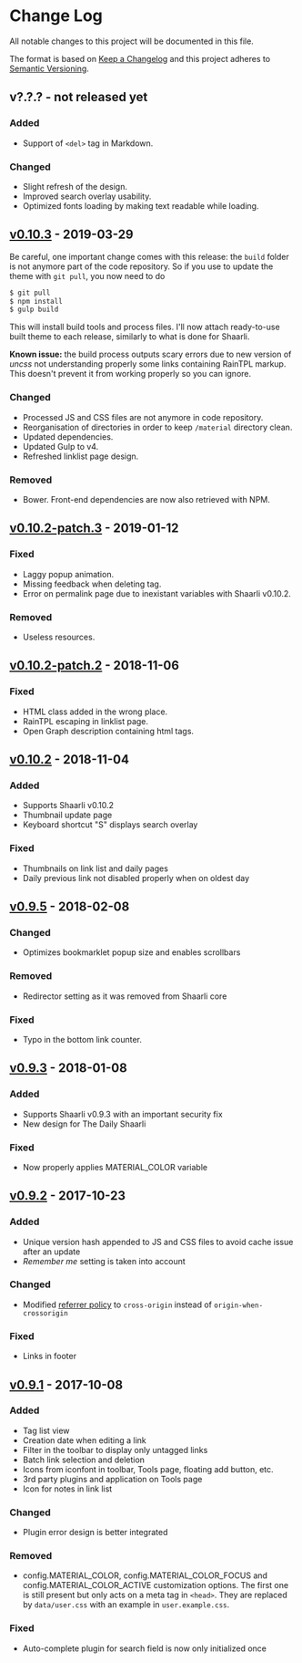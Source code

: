 # Change Log
All notable changes to this project will be documented in this file.

The format is based on [Keep a Changelog](http://keepachangelog.com/)
and this project adheres to [Semantic Versioning](http://semver.org/).


## v?.?.? - not released yet
### Added
- Support of `<del>` tag in Markdown.

### Changed
- Slight refresh of the design.
- Improved search overlay usability.
- Optimized fonts loading by making text readable while loading.


## [v0.10.3](https://github.com/kalvn/Shaarli-Material/releases/tag/v0.10.3) - 2019-03-29
Be careful, one important change comes with this release: the `build` folder is not anymore part of the code repository. So if you use to update the theme with `git pull`, you now need to do

```bash
$ git pull
$ npm install
$ gulp build
```

This will install build tools and process files. I'll now attach ready-to-use built theme to each release, similarly to what is done for Shaarli.

**Known issue:** the build process outputs scary errors due to new version of *uncss* not understanding properly some links containing RainTPL markup. This doesn't prevent it from working properly so you can ignore.

### Changed
- Processed JS and CSS files are not anymore in code repository.
- Reorganisation of directories in order to keep `/material` directory clean.
- Updated dependencies.
- Updated Gulp to v4.
- Refreshed linklist page design.

### Removed
- Bower. Front-end dependencies are now also retrieved with NPM.


## [v0.10.2-patch.3](https://github.com/kalvn/Shaarli-Material/releases/tag/v0.10.2-patch.3) - 2019-01-12
### Fixed
- Laggy popup animation.
- Missing feedback when deleting tag.
- Error on permalink page due to inexistant variables with Shaarli v0.10.2.

### Removed
- Useless resources.


## [v0.10.2-patch.2](https://github.com/kalvn/Shaarli-Material/releases/tag/v0.10.2-patch.2) - 2018-11-06
### Fixed
- HTML class added in the wrong place.
- RainTPL escaping in linklist page.
- Open Graph description containing html tags.


## [v0.10.2](https://github.com/kalvn/Shaarli-Material/releases/tag/v0.10.2) - 2018-11-04
### Added
- Supports Shaarli v0.10.2
- Thumbnail update page
- Keyboard shortcut "S" displays search overlay

### Fixed
- Thumbnails on link list and daily pages
- Daily previous link not disabled properly when on oldest day


## [v0.9.5](https://github.com/kalvn/Shaarli-Material/releases/tag/v0.9.5) - 2018-02-08
### Changed
- Optimizes bookmarklet popup size and enables scrollbars

### Removed
- Redirector setting as it was removed from Shaarli core

### Fixed
- Typo in the bottom link counter.


## [v0.9.3](https://github.com/kalvn/Shaarli-Material/releases/tag/v0.9.3) - 2018-01-08
### Added
- Supports Shaarli v0.9.3 with an important security fix
- New design for The Daily Shaarli

### Fixed
- Now properly applies MATERIAL_COLOR variable


## [v0.9.2](https://github.com/kalvn/Shaarli-Material/releases/tag/v0.9.2) - 2017-10-23
### Added
- Unique version hash appended to JS and CSS files to avoid cache issue after an update
- *Remember me* setting is taken into account

### Changed
- Modified [referrer policy](https://developer.mozilla.org/en-US/docs/Web/HTTP/Headers/Referrer-Policy) to `cross-origin` instead of `origin-when-crossorigin`

### Fixed
- Links in footer


## [v0.9.1](https://github.com/kalvn/Shaarli-Material/releases/tag/v0.9.1) - 2017-10-08
### Added
- Tag list view
- Creation date when editing a link
- Filter in the toolbar to display only untagged links
- Batch link selection and deletion
- Icons from iconfont in toolbar, Tools page, floating add button, etc.
- 3rd party plugins and application on Tools page
- Icon for notes in link list

### Changed
- Plugin error design is better integrated

### Removed
- config.MATERIAL_COLOR, config.MATERIAL_COLOR_FOCUS and config.MATERIAL_COLOR_ACTIVE customization options. The first one is still present but only acts on a meta tag in `<head>`. They are replaced by `data/user.css` with an example in `user.example.css`.

### Fixed
- Auto-complete plugin for search field is now only initialized once

